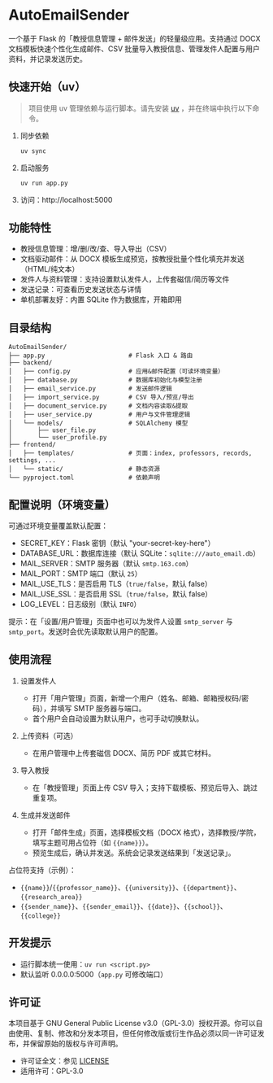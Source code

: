 # AutoEmailSender

一个基于 Flask 的「教授信息管理 + 邮件发送」的轻量级应用。支持通过 DOCX 文档模板快速个性化生成邮件、CSV 批量导入教授信息、管理发件人配置与用户资料，并记录发送历史。

## 快速开始（uv）
> 项目使用 uv 管理依赖与运行脚本。请先安装 [uv](https://github.com/astral-sh/uv) ，并在终端中执行以下命令。

1. 同步依赖
   ```bash
   uv sync
   ```

2. 启动服务
   ```bash
   uv run app.py
   ```

3. 访问：http://localhost:5000


## 功能特性
- 教授信息管理：增/删/改/查、导入导出（CSV）
- 文档驱动邮件：从 DOCX 模板生成预览，按教授批量个性化填充并发送（HTML/纯文本）
- 发件人与资料管理：支持设置默认发件人，上传套磁信/简历等文件
- 发送记录：可查看历史发送状态与详情
- 单机部署友好：内置 SQLite 作为数据库，开箱即用


## 目录结构
```
AutoEmailSender/
├── app.py                       # Flask 入口 & 路由
├── backend/
│   ├── config.py                # 应用&邮件配置（可读环境变量）
│   ├── database.py              # 数据库初始化与模型注册
│   ├── email_service.py         # 发送邮件逻辑
│   ├── import_service.py        # CSV 导入/预览/导出
│   ├── document_service.py      # 文档内容读取&提取
│   ├── user_service.py          # 用户与文件管理逻辑
│   └── models/                  # SQLAlchemy 模型
│       ├── user_file.py
│       └── user_profile.py
├── frontend/
│   ├── templates/               # 页面：index, professors, records, settings, ...
│   └── static/                  # 静态资源
└── pyproject.toml               # 依赖声明
```


## 配置说明（环境变量）
可通过环境变量覆盖默认配置：
- SECRET_KEY：Flask 密钥（默认 "your-secret-key-here"）
- DATABASE_URL：数据库连接（默认 SQLite：`sqlite:///auto_email.db`）
- MAIL_SERVER：SMTP 服务器（默认 `smtp.163.com`）
- MAIL_PORT：SMTP 端口（默认 `25`）
- MAIL_USE_TLS：是否启用 TLS（`true/false`，默认 false）
- MAIL_USE_SSL：是否启用 SSL（`true/false`，默认 false）
- LOG_LEVEL：日志级别（默认 `INFO`）

提示：在「设置/用户管理」页面中也可以为发件人设置 `smtp_server` 与 `smtp_port`。发送时会优先读取默认用户的配置。


## 使用流程
1. 设置发件人
   - 打开「用户管理」页面，新增一个用户（姓名、邮箱、邮箱授权码/密码），并填写 SMTP 服务器与端口。
   - 首个用户会自动设置为默认用户，也可手动切换默认。

2. 上传资料（可选）
   - 在用户管理中上传套磁信 DOCX、简历 PDF 或其它材料。

3. 导入教授
   - 在「教授管理」页面上传 CSV 导入；支持下载模板、预览后导入、跳过重复项。

4. 生成并发送邮件
   - 打开「邮件生成」页面，选择模板文档（DOCX 格式），选择教授/学院，填写主题可用占位符（如 `{{name}}`）。
   - 预览生成后，确认并发送。系统会记录发送结果到「发送记录」。

占位符支持（示例）：
- `{{name}}`/`{{professor_name}}`、`{{university}}`、`{{department}}`、`{{research_area}}`
- `{{sender_name}}`、`{{sender_email}}`、`{{date}}`、`{{school}}`、`{{college}}`


## 开发提示
- 运行脚本统一使用：`uv run <script.py>`
- 默认监听 0.0.0.0:5000（`app.py` 可修改端口）


## 许可证

本项目基于 GNU General Public License v3.0（GPL-3.0）授权开源。你可以自由使用、复制、修改和分发本项目，但任何修改版或衍生作品必须以同一许可证发布，并保留原始的版权与许可声明。

- 许可证全文：参见 [LICENSE](./LICENSE)
- 适用许可：GPL-3.0